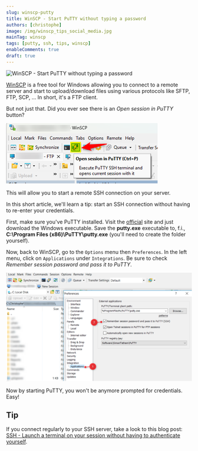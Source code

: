 ```yaml
---
slug: winscp-putty
title: WinSCP - Start PuTTY without typing a password
authors: [christophe]
image: /img/winscp_tips_social_media.jpg
mainTag: winscp
tags: [putty, ssh, tips, winscp]
enableComments: true
draft: true
---
```

![WinSCP - Start PuTTY without typing a password](/img/winscp_tips_banner.jpg)

[WinSCP](https://winscp.net/) is a free tool for Windows allowing you to connect to a remote server and start to upload/download files using various protocols like SFTP, FTP, SCP, ...  In short, it's a FTP client.

But not just that. Did you ever see there is an *Open session in PuTTY* button?

![Open session in PuTTY](./images/putty.png)

This will allow you to start a remote SSH connection on your server.

In this short article, we'll learn a tip: start an SSH connection without having to re-enter your credentials.

<!-- truncate -->

First, make sure you've PuTTY installed. Visit the [official](https://www.putty.org/) site and just download the Windows executable. Save the **putty.exe** executable to, f.i., **C:\Program Files (x86)\PuTTY\putty.exe** (you'll need to create the folder yourself).

Now, back to WinSCP, go to the `Options` menu then `Preferences`. In the left menu, click on  `Applications` under `Integrations`. Be sure to check *Remember session password and pass it to PuTTY*.

![Settings](./images/settings.png)

Now by starting PuTTY, you won't be anymore prompted for credentials. Easy!

## Tip

If you connect regularly to your SSH server, take a look to this blog post: [SSH - Launch a terminal on your session without having to authenticate yourself](/blog/linux-ssh-scp).
